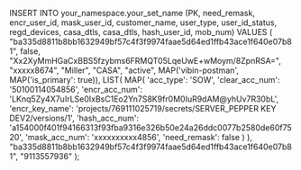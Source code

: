 INSERT INTO your_namespace.your_set_name (PK, need_remask, encr_user_id, mask_user_id, customer_name, user_type, user_id_status, regd_devices, casa_dtls, casa_dtls, hash_user_id, mob_num)
VALUES (
    "ba335d8811b8bb1632949bf57c4f3f9974faae5d64ed1ffb43ace1f640e07b81",
    false,
    "Xx2XyMmHGaCxBBS5fzybms6FRMQT05LqeUwE+wMoym/8ZpnRSA=",
    "xxxxx8674",
    "Miller",
    "CASA",
    "active",
    MAP('vibin-postman', MAP('is_primary': true)),
    LIST(
        MAP(
            'acc_type': 'SOW',
            'clear_acc_num': '50100114054856',
            'encr_acc_num': 'LKnq5Zy4X7uIrLSe0IxBsC1Eo2Yn7S8K9fr0M0IuR9dAM@yhUv7R30bL',
            'encr_key_name': 'projects/769111025719/secrets/SERVER_PEPPER KEY DEV2/versions/1',
            'hash_acc_num': 'a154000f401f94166313f93fba9316e326b50e24a26ddc0077b2580de60f7520',
            'mask_acc_num': 'xxxxxxxxxx4856',
            'need_remask': false
        )
    ),
    "ba335d8811b8bb1632949bf57c4f3f9974faae5d64ed1ffb43ace1f640e07b81",
    "9113557936"
);
